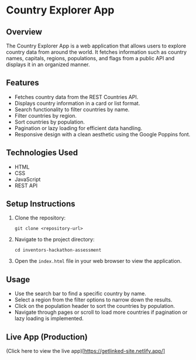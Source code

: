 # Country Explorer App

## Overview
The Country Explorer App is a web application that allows users to explore country data from around the world. It fetches information such as country names, capitals, regions, populations, and flags from a public API and displays it in an organized manner.

## Features
- Fetches country data from the REST Countries API.
- Displays country information in a card or list format.
- Search functionality to filter countries by name.
- Filter countries by region.
- Sort countries by population.
- Pagination or lazy loading for efficient data handling.
- Responsive design with a clean aesthetic using the Google Poppins font.

## Technologies Used
- HTML
- CSS
- JavaScript
- REST API

## Setup Instructions
1. Clone the repository:
   ```
   git clone <repository-url>
   ```
2. Navigate to the project directory:
   ```
   cd inventors-hackathon-assessment
   ```
3. Open the `index.html` file in your web browser to view the application.

## Usage
- Use the search bar to find a specific country by name.
- Select a region from the filter options to narrow down the results.
- Click on the population header to sort the countries by population.
- Navigate through pages or scroll to load more countries if pagination or lazy loading is implemented.

## Live App (Production)

(Click here to view the live app)[https://getlinked-site.netlify.app/]